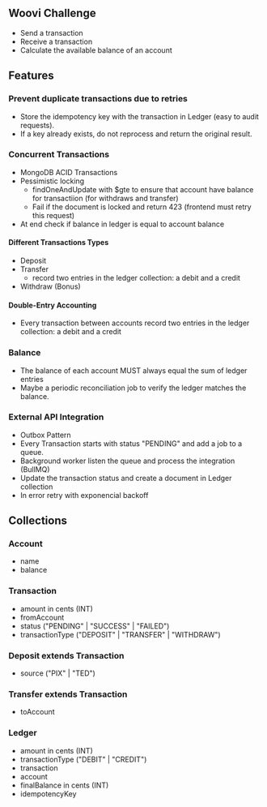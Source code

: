 ## Woovi Challenge

- Send a transaction
- Receive a transaction
- Calculate the available balance of an account

## Features

### Prevent duplicate transactions due to retries

- Store the idempotency key with the transaction in Ledger (easy to audit requests).
- If a key already exists, do not reprocess and return the original result.

### Concurrent Transactions

- MongoDB ACID Transactions
- Pessimistic locking
  - findOneAndUpdate with $gte to ensure that account have balance for transactiion (for withdraws and transfer)
  - Fail if the document is locked and return 423 (frontend must retry this request)
- At end check if balance in ledger is equal to account balance

#### Different Transactions Types

- Deposit
- Transfer
  - record two entries in the ledger collection: a debit and a credit
- Withdraw (Bonus)

#### Double-Entry Accounting

- Every transaction between accounts record two entries in the ledger collection: a debit and a credit

### Balance

- The balance of each account MUST always equal the sum of ledger entries
- Maybe a periodic reconciliation job to verify the ledger matches the balance.

### External API Integration

- Outbox Pattern
- Every Transaction starts with status "PENDING" and add a job to a queue.
- Background worker listen the queue and process the integration (BullMQ)
- Update the transaction status and create a document in Ledger collection
- In error retry with exponencial backoff

## Collections

### Account

- name
- balance

### Transaction

- amount in cents (INT)
- fromAccount
- status ("PENDING" | "SUCCESS" | "FAILED")
- transactionType ("DEPOSIT" | "TRANSFER" | "WITHDRAW")

### Deposit extends Transaction

- source ("PIX" | "TED")

### Transfer extends Transaction

- toAccount

### Ledger

- amount in cents (INT)
- transactionType ("DEBIT" | "CREDIT")
- transaction
- account
- finalBalance in cents (INT)
- idempotencyKey
